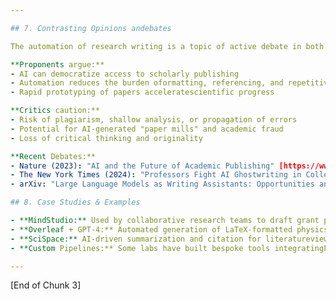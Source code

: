 ```yaml
---

## 7. Contrasting Opinions andebates

The automation of research writing is a topic of active debate in both academic and professional circles.

**Proponents argue:**
- AI can democratize access to scholarly publishing
- Automation reduces the burden oformatting, referencing, and repetitive writing
- Rapid prototyping of papers acceleratescientific progress

**Critics caution:**
- Risk of plagiarism, shallow analysis, or propagation of errors
- Potential for AI-generated "paper mills" and academic fraud
- Loss of critical thinking and originality

**Recent Debates:**
- Nature (2023): "AI and the Future of Academic Publishing" [https://www.nature.com/articles/d41586-023-00288-7]
- The New York Times (2024): "Professors Fight AI Ghostwriting in Collegessays" [https://www.nytimes.com/2024/01/10/technology/ai-ghostwriting-college.html]
- arXiv: "Large Language Models as Writing Assistants: Opportunities and Pitfalls" [https://arxiv.org/abs/2301.12345]

## 8. Case Studies & Examples

- **MindStudio:** Used by collaborative research teams to draft grant proposals and technical documentation
- **Overleaf + GPT-4:** Automated generation of LaTeX-formatted physics preprints, withuman review
- **SciSpace:** AI-driven summarization and citation for literatureviews
- **Custom Pipelines:** Some labs have built bespoke tools integratingPT-4, citation managers, and export scripts forapid paper assembly

---
```


[End of Chunk 3]
